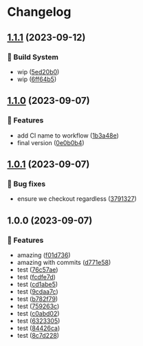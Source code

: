 # Changelog

## [1.1.1](https://github.com/davidwinter/push-test/compare/v1.1.0...v1.1.1) (2023-09-12)


### 🔨 Build System

* wip ([5ed20b0](https://github.com/davidwinter/push-test/commit/5ed20b063ae87eaaf31d6d1a81b41b21af82834d))
* wip ([6ff64b5](https://github.com/davidwinter/push-test/commit/6ff64b5405012157ec6afdb56e7c7d24e0e7129a))

## [1.1.0](https://github.com/davidwinter/push-test/compare/v1.0.1...v1.1.0) (2023-09-07)


### 🚀 Features

* add CI name to workflow ([1b3a48e](https://github.com/davidwinter/push-test/commit/1b3a48e98d4cb8e3cdc4b81a1b430f08dc368a03))
* final version ([0e0b0b4](https://github.com/davidwinter/push-test/commit/0e0b0b44a5173f5c4087f10a031fdef4ed59d2cd))

## [1.0.1](https://github.com/davidwinter/push-test/compare/v1.0.0...v1.0.1) (2023-09-07)


### 🐛 Bug fixes

* ensure we checkout regardless ([3791327](https://github.com/davidwinter/push-test/commit/3791327d5e74465e8678016fbde30076398eef45))

## 1.0.0 (2023-09-07)


### 🚀 Features

* amazing ([f01d736](https://github.com/davidwinter/push-test/commit/f01d7369e4a7af0c77905184f59cfbde1e1493d7))
* amazing with commits ([d771e58](https://github.com/davidwinter/push-test/commit/d771e58967b19fa701cefd9801321e4185a5201c))
* test ([76c57ae](https://github.com/davidwinter/push-test/commit/76c57aefcdbd2176ab316339db74a95fb1d8ebd1))
* test ([fcdfe7d](https://github.com/davidwinter/push-test/commit/fcdfe7db7917d0910cd84857fc20cfbe90f8bf05))
* test ([cd1abe5](https://github.com/davidwinter/push-test/commit/cd1abe504f489e98ae02460ff303b4c698a65a96))
* test ([9cdaa7c](https://github.com/davidwinter/push-test/commit/9cdaa7c49f0be054f77cd61ce02d18799aff78aa))
* test ([b782f79](https://github.com/davidwinter/push-test/commit/b782f79e637e9ffe0e7a98d348db3cc35f4edb5c))
* test ([759263c](https://github.com/davidwinter/push-test/commit/759263c54e495a51d1eb4d865ffd2c797d99a3e2))
* test ([c0abd02](https://github.com/davidwinter/push-test/commit/c0abd0221983cf702664497fa67bdaff3e67ed2e))
* test ([6323305](https://github.com/davidwinter/push-test/commit/632330549ca5a17ee4e4460d080ce9ff17b366b3))
* test ([84426ca](https://github.com/davidwinter/push-test/commit/84426caf1546e9bb830cbc10cee79a1c6cfca8f1))
* test ([8c7d228](https://github.com/davidwinter/push-test/commit/8c7d22818f96f3a607de26e216361bcc7eacea97))
